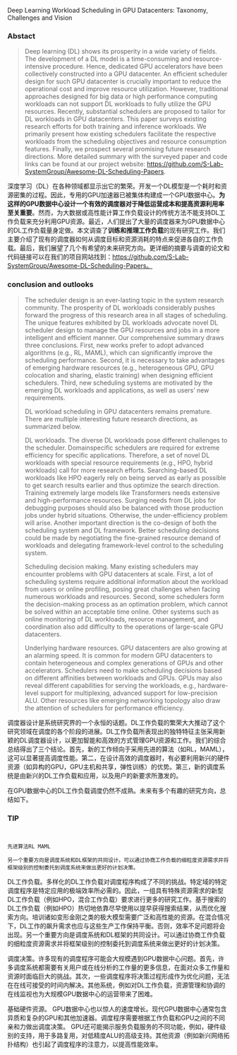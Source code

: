 Deep Learning Workload Scheduling in GPU Datacenters: Taxonomy, Challenges and Vision



### Abstact

> Deep learning (DL) shows its prosperity in a wide variety of fields. The development of a DL model is a time-consuming and resource-intensive procedure. Hence, dedicated GPU accelerators have been collectively constructed into a GPU datacenter. An efficient scheduler design for such GPU datacenter is crucially important to reduce the operational cost and improve resource utilization. However, traditional approaches designed for big data or high performance computing workloads can not support DL workloads to fully utilize the GPU resources. Recently, substantial schedulers are proposed to tailor for DL workloads in GPU datacenters. This paper surveys existing research efforts for both training and inference workloads. We primarily present how existing schedulers facilitate the respective workloads from the scheduling objectives and resource consumption features. Finally, we prospect several promising future research directions. More detailed summary with the surveyed paper and code links can be found at our project website: https://github.com/S-Lab-SystemGroup/Awesome-DL-Scheduling-Papers.

深度学习（DL）在各种领域都显示出它的繁荣。开发一个DL模型是一个耗时和资源密集的过程。因此，专用的GPU加速器已被集体构建成一个GPU数据中心。**为这样的GPU数据中心设计一个有效的调度器对于降低运营成本和提高资源利用率至关重要**。然而，为大数据或高性能计算工作负载设计的传统方法不能支持DL工作负载来充分利用GPU资源。最近，人们提出了大量的调度器来为GPU数据中心的DL工作负载量身定做。本文调查了**训练和推理工作负载**的现有研究工作。我们主要介绍了现有的调度器如何从调度目标和资源消耗的特点来促进各自的工作负载。最后，我们展望了几个有希望的未来研究方向。更详细的摘要与调查的论文和代码链接可以在我们的项目网站找到：https://github.com/S-Lab-SystemGroup/Awesome-DL-Scheduling-Papers。



### conclusion and outlooks

> The scheduler design is an ever-lasting topic in the system research community. The prosperity of DL workloads considerably pushes forward the progress of this research area in all stages of scheduling. The unique features exhibited by DL workloads advocate novel DL scheduler design to manage the GPU resources and jobs in a more intelligent and efficient manner. Our comprehensive summary draws three conclusions. First, new works prefer to adopt advanced algorithms (e.g., RL, MAML), which can significantly improve the scheduling performance. Second, it is necessary to take advantages of emerging hardware resources (e.g., heterogeneous GPU, GPU colocation and sharing, elastic training) when designing efficient schedulers. Third, new scheduling systems are motivated by the emerging DL workloads and applications, as well as users’ new requirements.
>
> DL workload scheduling in GPU datacenters remains premature. There are multiple interesting future research directions, as summarized below.
>
> DL workloads. The diverse DL workloads pose different challenges to the scheduler. Domainspecific schedulers are required for extreme efficiency for specific applications. Therefore, a set of novel DL workloads with special resource requirements (e.g., HPO, hybrid workloads) call for more research efforts. Searching-based DL workloads like HPO eagerly rely on being served as early as possible to get search results earlier and thus optimize the search direction. Training extremely large models like Transformers needs extensive and high-performance resources. Surging needs from DL jobs for debugging purposes should also be balanced with those production jobs under hybrid situations. Otherwise, the under-efficiency problem will arise. Another important direction is the co-design of both the scheduling system and DL framework. Better scheduling decisions could be made by negotiating the fine-grained resource demand of workloads and delegating framework-level control to the scheduling system.
>
> Scheduling decision making. Many existing schedulers may encounter problems with GPU datacenters at scale. First, a lot of scheduling systems require additional information about the workload from users or online profiling, posing great challenges when facing numerous workloads and resources. Second, some schedulers form the decision-making process as an optimation problem, which cannot be solved within an acceptable time online. Other systems such as online monitoring of DL workloads, resource management, and coordination also add difficulty to the operations of large-scale GPU datacenters.
>
> Underlying hardware resources. GPU datacenters are also growing at an alarming speed. It is common for modern GPU datacenters to contain heterogeneous and complex generations of GPUs and other accelerators. Schedulers need to make scheduling decisions based on different affinities between workloads and GPUs. GPUs may also reveal different capabilities for serving the workloads, e.g., hardware-level support for multiplexing, advanced support for low-precision ALU. Other resources like emerging networking topology also draw the attention of schedulers for performance efficiency.



调度器设计是系统研究界的一个永恒的话题。DL工作负载的繁荣大大推动了这个研究领域在调度的各个阶段的进展。DL工作负载所表现出的独特特征主张采用新颖的DL调度器设计，以更加智能和高效的方式管理GPU资源和工作。我们的综合总结得出了三个结论。首先，新的工作倾向于采用先进的算法（如RL，MAML），这可以显著提高调度性能。第二，在设计高效的调度器时，有必要利用新兴的硬件资源（如异构的GPU，GPU主机和共享，弹性训练）的优势。第三，新的调度系统是由新兴的DL工作负载和应用，以及用户的新要求所激发的。  

在GPU数据中心的DL工作负载调度仍然不成熟。未来有多个有趣的研究方向，总结如下。

### TIP

```


先进算法RL MAML

另一个重要方向是调度系统和DL框架的共同设计。可以通过协商工作负载的细粒度资源需求并将框架级别的控制委托到调度系统来做出更好的计划决策。
```



DL工作负载。多样化的DL工作负载对调度程序构成了不同的挑战。特定域的特定调度程序是特定应用的极端效率所必需的。因此，一组具有特殊资源需求的新型DL工作负载（例如HPO，混合工作负载）要求进行更多的研究工作。基于搜索的DL工作负载（例如HPO）热切地依靠尽早使用以提早获得搜索结果，从而优化搜索方向。培训诸如变形金刚之类的极大模型需要广泛和高性能的资源。在混合情况下，DL工作的飙升需求也应与这些生产工作保持平衡。否则，效率不足问题将会出现。另一个重要方向是调度系统和DL框架的共同设计。可以通过协商工作负载的细粒度资源需求并将框架级别的控制委托到调度系统来做出更好的计划决策。

调度决策。许多现有的调度程序可能会大规模遇到GPU数据中心问题。首先，许多调度系统都需要有关用户或在线分析的工作量的更多信息，在面对众多工作量和资源时面临巨大的挑战。其次，一些调度程序将决策过程形成作为优化问题，无法在在线可接受的时间内解决。其他系统，例如对DL工作负载，资源管理和协调的在线监视也为大规模GPU数据中心的运营带来了困难。

基础硬件资源。 GPU数据中心也以惊人的速度增长。现代GPU数据中心通常包含异质和复杂的GPU和其他加速器。调度程序需要根据工作负载和GPU之间的不同亲和力做出调度决策。 GPU还可能揭示服务负载服务的不同功能，例如，硬件级别的支持，用于多路复用，对低精度ALU的高级支持。其他资源（例如新兴网络拓扑结构）也引起了调度程序的注意力，以提高性能效率。